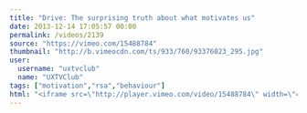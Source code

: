 ```yaml
---
title: "Drive: The surprising truth about what motivates us"
date: 2013-12-14 17:05:57 00:00
permalink: /videos/2139
source: "https://vimeo.com/15488784"
thumbnail: "http://b.vimeocdn.com/ts/933/760/93376023_295.jpg"
user:
  username: "uxtvclub"
  name: "UXTVClub"
tags: ["motivation","rsa","behaviour"]
html: "<iframe src=\"http://player.vimeo.com/video/15488784\" width=\"480\" height=\"272\" frameborder=\"0\" title=\"RSA Animate -- Drive: The surprising truth about what motivates us\" webkitallowfullscreen mozallowfullscreen allowfullscreen></iframe>"
---
```


